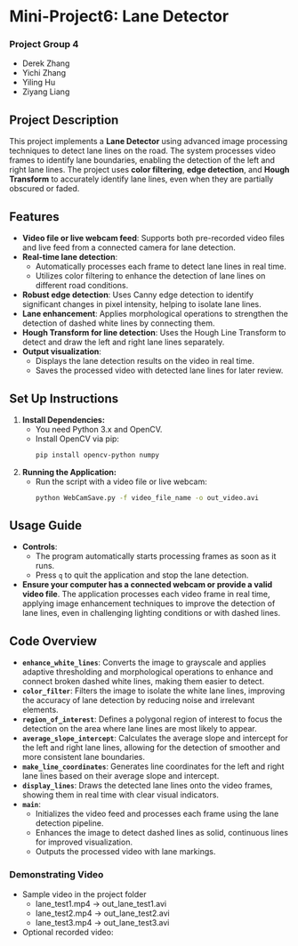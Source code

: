 # Mini-Project6: Lane Detector

### Project Group 4

- Derek Zhang
- Yichi Zhang
- Yiling Hu
- Ziyang Liang

## Project Description

This project implements a **Lane Detector** using advanced image processing techniques to detect lane lines on the road. The system processes video frames to identify lane boundaries, enabling the detection of the left and right lane lines. The project uses **color filtering**, **edge detection**, and **Hough Transform** to accurately identify lane lines, even when they are partially obscured or faded.

## Features

- **Video file or live webcam feed**: Supports both pre-recorded video files and live feed from a connected camera for lane detection.
- **Real-time lane detection**:
  - Automatically processes each frame to detect lane lines in real time.
  - Utilizes color filtering to enhance the detection of lane lines on different road conditions.
- **Robust edge detection**: Uses Canny edge detection to identify significant changes in pixel intensity, helping to isolate lane lines.
- **Lane enhancement**: Applies morphological operations to strengthen the detection of dashed white lines by connecting them.
- **Hough Transform for line detection**: Uses the Hough Line Transform to detect and draw the left and right lane lines separately.
- **Output visualization**:
  - Displays the lane detection results on the video in real time.
  - Saves the processed video with detected lane lines for later review.

## Set Up Instructions

1. **Install Dependencies:**
   - You need Python 3.x and OpenCV.
   - Install OpenCV via pip:
     ```bash
     pip install opencv-python numpy
     ```
2. **Running the Application:**
   - Run the script with a video file or live webcam:
     ```bash
     python WebCamSave.py -f video_file_name -o out_video.avi
     ```

## Usage Guide

- **Controls**:
  - The program automatically starts processing frames as soon as it runs.
  - Press `q` to quit the application and stop the lane detection.
- **Ensure your computer has a connected webcam or provide a valid video file**. The application processes each video frame in real time, applying image enhancement techniques to improve the detection of lane lines, even in challenging lighting conditions or with dashed lines.

## Code Overview

- **`enhance_white_lines`**: Converts the image to grayscale and applies adaptive thresholding and morphological operations to enhance and connect broken dashed white lines, making them easier to detect.
- **`color_filter`**: Filters the image to isolate the white lane lines, improving the accuracy of lane detection by reducing noise and irrelevant elements.
- **`region_of_interest`**: Defines a polygonal region of interest to focus the detection on the area where lane lines are most likely to appear.
- **`average_slope_intercept`**: Calculates the average slope and intercept for the left and right lane lines, allowing for the detection of smoother and more consistent lane boundaries.
- **`make_line_coordinates`**: Generates line coordinates for the left and right lane lines based on their average slope and intercept.
- **`display_lines`**: Draws the detected lane lines onto the video frames, showing them in real time with clear visual indicators.
- **`main`**:
  - Initializes the video feed and processes each frame using the lane detection pipeline.
  - Enhances the image to detect dashed lines as solid, continuous lines for improved visualization.
  - Outputs the processed video with lane markings.

### Demonstrating Video

- Sample video in the project folder
  - lane_test1.mp4 -> out_lane_test1.avi
  - lane_test2.mp4 -> out_lane_test2.avi
  - lane_test3.mp4 -> out_lane_test3.avi
- Optional recorded video:
